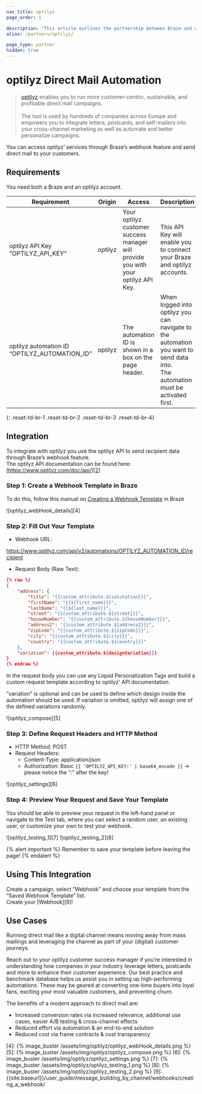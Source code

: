 ```yaml
---
nav_title: optilyz
page_order: 1

description: "This article outlines the partnership between Braze and optilyz, which enables you to run more customer-centric, sustainable, and profitable direct mail campaigns."
alias: /partners/optilyz/

page_type: partner
hidden: true
---
```


# optilyz Direct Mail Automation

> [optilyz][1] enables you to run more customer-centric, sustainable, and profitable direct mail campaigns.<br><br>The tool is used by hundreds of companies across Europe and empowers you to integrate letters, postcards, and self-mailers into your cross-channel marketing as well as automate and better personalize campaigns.

You can access optilyz’ services through Braze’s webhook feature and send direct mail to your customers.

## Requirements

You need both a Braze and an optilyz account.

| Requirement | Origin | Access | Description |
|---|---|---|---|
| optilyz API Key<br>“OPTILYZ_API_KEY” | optilyz | Your optilyz customer success manager will provide you with your optilyz API Key. | This API Key will enable you to connect your Braze and optilyz accounts. |
| optilyz automation ID<br>“OPTILYZ_AUTOMATION_ID” | optilyz | The automation ID is shown in a box on the page header. | When logged into optilyz you can navigate to the automation you want to send data into.<br>The automation must be activated first. |
{: .reset-td-br-1 .reset-td-br-2 .reset-td-br-3  .reset-td-br-4}

## Integration

To integrate with optilyz you use the optilyz API to send recipient data through Braze’s webhook feature.<br>The optilyz API documentation can be found here: [https://www.optilyz.com/doc/api/][2]

### Step 1: Create a Webhook Template in Braze

To do this, follow this manual on [Creating a Webhook Template][3] in Braze

![optilyz_webHook_details][4]

### Step 2: Fill Out Your Template

- Webhook URL:
  
https://www.optilyz.com/api/v2/automations/OPTILYZ_AUTOMATION_ID/recipient

- Request Body (Raw Text):

```json
{% raw %}
{
    "address": {
        "title": "{{custom_attribute.${salutation}}}",
        "firstName": "{{${first_name}}}",
        "lastName": "{{${last_name}}}",
        "street": "{{custom_attribute.${street}}}",
        "houseNumber": "{{custom_attribute.${houseNumber}}}",
        "address2": "{{custom_attribute.${address2}}}",
        "zipCode": "{{custom_attribute.${zipCode}}}",
        "city": "{{custom_attribute.${city}}}",
        "country": "{{custom_attribute.${country}}}"
    },
    "variation": {{custom_attribute.${designVariation}}}
}
{% endraw %}
```

In the request body you can use any Liquid Personalization Tags and build a custom request template according to optilyz’ API documentation.

“variation” is optional and can be used to define which design inside the automation should be used. If variation is omitted, optilyz will assign one of the defined variations randomly.

![optilyz_compose][5]

### Step 3: Define Request Headers and HTTP Method

- HTTP Method: POST
- Request Headers:
  - Content-Type: application/json
  - Authorization: Basic ``` {{ 'OPTILYZ_API_KEY:' | base64_encode }} ``` -> please notice the “:” after the key!

![optilyz_settings][6]

### Step 4: Preview Your Request and Save Your Template

You should be able to preview your request in the left-hand panel or navigate to the Test tab, where you can select a random user, an existing user, or customize your own to test your webhook.

![optilyz_testing_1][7]
![optilyz_testing_2][8]

{% alert important %}
Remember to save your template before leaving the page!
{% endalert %}

## Using This Integration

Create a campaign, select “Webhook” and choose your template from the “Saved Webhook Template” list.<br>Create your [Webhook][9]!

## Use Cases

Running direct mail like a digital channel means moving away from mass mailings and leveraging the channel as part of your (digital) customer journeys.

Reach out to your optilyz customer success manager if you’re interested in understanding how companies in your industry leverage letters, postcards and more to enhance their customer experience. Our best practice and benchmark database helps us assist you in setting up high-performing automations. These may be geared at converting one-time buyers into loyal fans, exciting your most valuable customers, and preventing churn.

The benefits of a modern approach to direct mail are:
- Increased conversion rates via increased relevance, additional use cases, easier A/B testing & cross-channel effects
- Reduced effort via automation & an end-to-end solution
- Reduced cost via frame contracts & cost transparency

[1]: https://optilyz.com
[2]: https://www.optilyz.com/doc/api/
[3]: https://www.braze.com/docs/user_guide/message_building_by_channel/webhooks/webhook_template/
[4]: {% image_buster /assets/img/optilyz/optilyz_webHook_details.png %}
[5]: {% image_buster /assets/img/optilyz/optilyz_compose.png %}
[6]: {% image_buster /assets/img/optilyz/optilyz_settings.png %}
[7]: {% image_buster /assets/img/optilyz/optilyz_testing_1.png %}
[8]: {% image_buster /assets/img/optilyz/optilyz_testing_2.png %}
[9]: {{site.baseurl}}/user_guide/message_building_by_channel/webhooks/creating_a_webhook/

